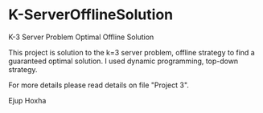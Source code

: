 # K-ServerOfflineSolution
K-3 Server Problem Optimal Offline Solution

This project is solution to the k=3 server problem, offline strategy to find a guaranteed optimal solution. 
I used dynamic programming, top-down strategy. 

For more details please read details on file "Project 3".

Ejup Hoxha
